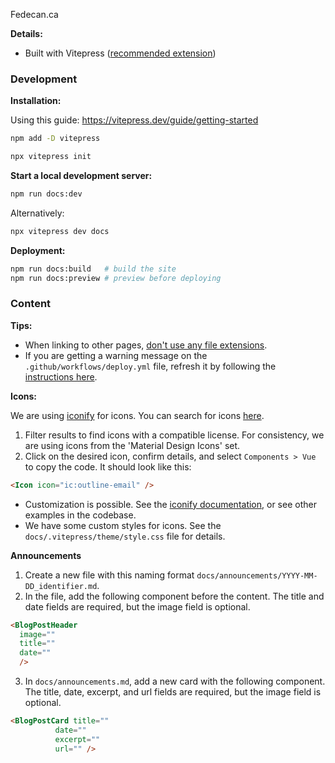 Fedecan.ca

**Details:**
- Built with Vitepress ([recommended extension](https://marketplace.visualstudio.com/items?itemName=Vue.volar))


### Development

**Installation:**

Using this guide: https://vitepress.dev/guide/getting-started

```bash
npm add -D vitepress

npx vitepress init
```

**Start a local development server:**

```bash
npm run docs:dev
```

Alternatively:
```bash
npx vitepress dev docs
```

**Deployment:**

```bash
npm run docs:build   # build the site
npm run docs:preview # preview before deploying
```



### Content

**Tips:**

- When linking to other pages, [don't use any file extensions](https://vitepress.dev/guide/routing#linking-between-pages).
- If you are getting a warning message on the `.github/workflows/deploy.yml` file, refresh it by following the [instructions here](https://github.com/github/vscode-github-actions/issues/215#issuecomment-1634719484).

**Icons:**

We are using [iconify](https://icon-sets.iconify.design) for icons. You can search for icons [here](https://icon-sets.iconify.design/).

1. Filter results to find icons with a compatible license. For consistency, we are using icons from the 'Material Design Icons' set.
2. Click on the desired icon, confirm details, and select `Components > Vue` to copy the code. It should look like this:
```html
<Icon icon="ic:outline-email" />
```

- Customization is possible. See the [iconify documentation](https://iconify.design/docs/icon-components/vue/), or see other examples in the codebase.
- We have some custom styles for icons. See the `docs/.vitepress/theme/style.css` file for details.

**Announcements**

1. Create a new file with this naming format `docs/announcements/YYYY-MM-DD_identifier.md`.
2. In the file, add the following component before the content. The title and date fields are required, but the image field is optional.
```html
<BlogPostHeader 
  image=""
  title=""
  date=""
  />
```
3. In `docs/announcements.md`, add a new card with the following component. The title, date, excerpt, and url fields are required, but the image field is optional.
```html
<BlogPostCard title=""
          date=""
          excerpt=""
          url="" />
```